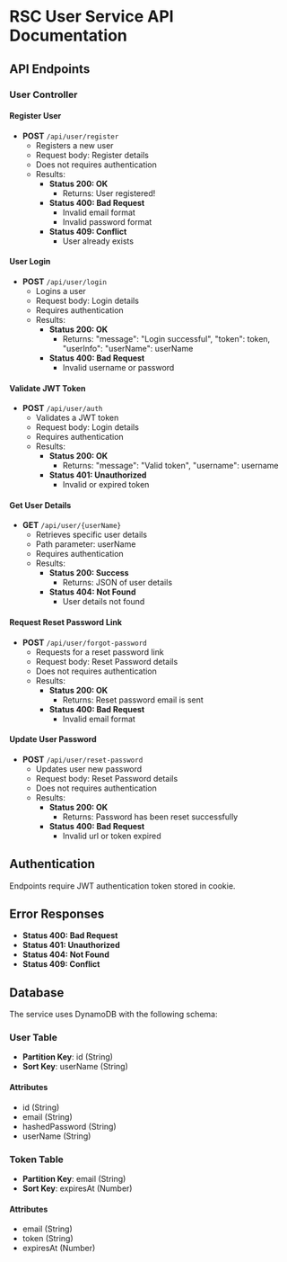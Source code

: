 # RSC User Service API Documentation

## API Endpoints

### User Controller

#### Register User
- **POST** `/api/user/register`
    - Registers a new user
    - Request body: Register details
    - Does not requires authentication
    - Results:
        - **Status 200: OK**
            - Returns: User registered!
        - **Status 400: Bad Request**
            - Invalid email format
            - Invalid password format
        - **Status 409: Conflict**
            - User already exists

#### User Login
- **POST** `/api/user/login`
    - Logins a user
    - Request body: Login details
    - Requires authentication
    - Results:
        - **Status 200: OK**
            - Returns:
                "message": "Login successful",
                "token": token,
                "userInfo":
                    "userName": userName
        - **Status 400: Bad Request**
            - Invalid username or password

#### Validate JWT Token
- **POST** `/api/user/auth`
    - Validates a JWT token
    - Request body: Login details
    - Requires authentication
    - Results:
        - **Status 200: OK**
            - Returns:
                "message": "Valid token",
                "username": username
        - **Status 401: Unauthorized**
            - Invalid or expired token

#### Get User Details
- **GET** `/api/user/{userName}`
    - Retrieves specific user details
    - Path parameter: userName
    - Requires authentication
    - Results:
        - **Status 200: Success**
            - Returns: JSON of user details
        - **Status 404: Not Found**
            - User details not found

#### Request Reset Password Link
- **POST** `/api/user/forgot-password`
    - Requests for a reset password link
    - Request body: Reset Password details
    - Does not requires authentication
    - Results:
        - **Status 200: OK**
            - Returns: Reset password email is sent
        - **Status 400: Bad Request**
            - Invalid email format

#### Update User Password
- **POST** `/api/user/reset-password`
    - Updates user new password
    - Request body: Reset Password details
    - Does not requires authentication
    - Results:
        - **Status 200: OK**
            - Returns: Password has been reset successfully
        - **Status 400: Bad Request**
            - Invalid url or token expired

## Authentication
Endpoints require JWT authentication token stored in cookie.

## Error Responses
- **Status 400: Bad Request**
- **Status 401: Unauthorized**
- **Status 404: Not Found**
- **Status 409: Conflict**

## Database
The service uses DynamoDB with the following schema:

### User Table
- **Partition Key**: id (String)
- **Sort Key**: userName (String)

#### Attributes
- id (String)
- email (String)
- hashedPassword (String)
- userName (String)

### Token Table
- **Partition Key**: email (String)
- **Sort Key**: expiresAt (Number)

#### Attributes
- email (String)
- token (String)
- expiresAt (Number)